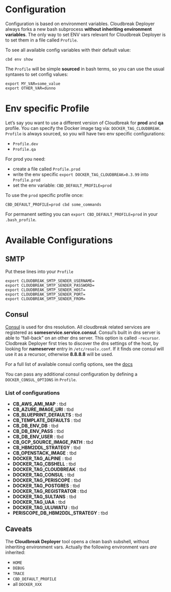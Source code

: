 # Configuration

Configuration is based on environment variables. Cloudbreak Deployer always forks a new bash subprocess **without
inheriting environment variables**. The only way to set ENV vars relevant for Cloudbreak Deployer is to set them
in a file called `Profile`.

To see all available config variables with their default value:

```
cbd env show
```

The `Profile` will be simple **sourced** in bash terms, so you can use the usual syntaxes to set config values:

```
export MY_VAR=some_value
export OTHER_VAR=dunno
```

# Env specific Profile

Let’s say you want to use a different version of Cloudbreak for **prod** and **qa** profile.
You can specify the Docker image tag via: `DOCKER_TAG_CLOUDBREAK`.
`Profile` is always sourced, so you will have two env specific configurations:
- `Profile.dev`
- `Profile.qa`

For prod you need:

- create a file called `Profile.prod`
- write the env specific `export DOCKER_TAG_CLOUDBREAK=0.3.99` into `Profile.prod`
- set the env variable: `CBD_DEFAULT_PROFILE=prod`

To use the `prod` specific profile once:
```
CBD_DEFAULT_PROFILE=prod cbd some_commands
```

For permanent setting you can `export CBD_DEFAULT_PROFILE=prod` in your `.bash_profile`.

# Available Configurations

## SMTP

Put these lines into your `Profile`
```
export CLOUDBREAK_SMTP_SENDER_USERNAME=
export CLOUDBREAK_SMTP_SENDER_PASSWORD=
export CLOUDBREAK_SMTP_SENDER_HOST=
export CLOUDBREAK_SMTP_SENDER_PORT=
export CLOUDBREAK_SMTP_SENDER_FROM=
```

## Consul

[Consul](http://consul.io) is used for dns resolution. All cloudbreak related services are registered as
**someservice.service.consul**. Consul’s built in dns server is able to “fall-back” on an other dns server.
This option is called `-recursor`. Clodbreak Deployer first tries to discover the dns settings of the host,
by looking for **nameserver** entry in `/etc/resolv.conf`. If it finds one consul will use it as a recursor,
otherwise **8.8.8.8** will be used.

For a full list of available consul config options, see the [docs](https://consul.io/docs/agent/options.html)

You can pass any additional consul configuration by defining a `DOCKER_CONSUL_OPTIONS` in `Profile`.

### List of configurations

- **CB_AWS_AMI_MAP** : tbd
- **CB_AZURE_IMAGE_URI** : tbd
- **CB_BLUEPRINT_DEFAULTS** : tbd
- **CB_TEMPLATE_DEFAULTS** : tbd 
- **CB_DB_ENV_DB** : tbd
- **CB_DB_ENV_PASS** : tbd
- **CB_DB_ENV_USER** : tbd
- **CB_GCP_SOURCE_IMAGE_PATH** : tbd
- **CB_HBM2DDL_STRATEGY** : tbd
- **CB_OPENSTACK_IMAGE** : tbd
- **DOCKER_TAG_ALPINE** : tbd
- **DOCKER_TAG_CBSHELL** : tbd
- **DOCKER_TAG_CLOUDBREAK** : tbd
- **DOCKER_TAG_CONSUL** : tbd
- **DOCKER_TAG_PERISCOPE** : tbd
- **DOCKER_TAG_POSTGRES** : tbd
- **DOCKER_TAG_REGISTRATOR** : tbd
- **DOCKER_TAG_SULTANS** : tbd
- **DOCKER_TAG_UAA** : tbd
- **DOCKER_TAG_ULUWATU** : tbd
- **PERISCOPE_DB_HBM2DDL_STRATEGY** : tbd

## Caveats

The **Cloudbreak Deployer** tool opens a clean bash subshell, without inheriting environment vars.
Actually the following environment vars _are_ inherited:

- `HOME`
- `DEBUG`
- `TRACE`
- `CBD_DEFAULT_PROFILE`
- all `DOCKER_XXX`
